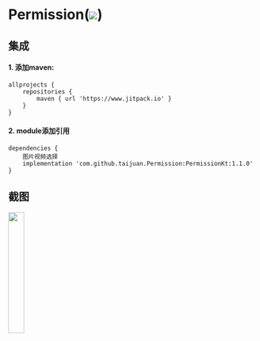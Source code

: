# Permission([![](https://jitpack.io/v/taijuan/Permission.svg)](https://jitpack.io/#taijuan/Permission))
## 集成
#### 1. 添加maven:
    allprojects {
	    repositories {
	        maven { url 'https://www.jitpack.io' }
	    }
	}
#### 2. module添加引用
	dependencies {
	    图片视频选择
        implementation 'com.github.taijuan.Permission:PermissionKt:1.1.0'
	}
## 截图
<img src="./1.png" width = "25%" />

